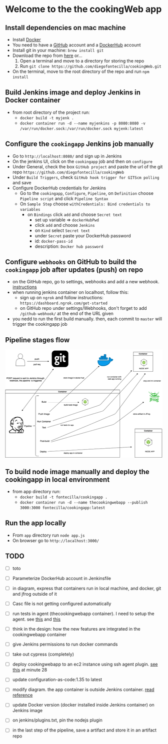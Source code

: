 # Welcome to the the cookingWeb app

## Install dependencies on mac machine

* Install [Docker](https://docs.docker.com/docker-for-mac/install/)
* You need to have a [GitHub](https://github.com/) account and a [DockerHub](https://www.docker.com/) account
* Install git in your machine: `brew install git`
* Download the repo from [here](https://github.com/diegofontecilla/cookingWeb) or...
  1. Open a terminal and move to a directory for storing the repo
  1. Run `git clone https://github.com/diegofontecilla/cookingWeb.git`
* On the terminal, move to the root directory of the repo and run `npm install`

## Build Jenkins image and deploy Jenkins in Docker container

* from root directory of the project run:
  * `docker build -t myjenk .`
  * `docker container run -d --name myjenkins -p 8080:8080 -v /var/run/docker.sock:/var/run/docker.sock myjenk:latest`

## Configure the `cookingapp` Jenkins job manually

* Go to `http://localhost:8080/` and sign up in Jenkins
* On the jenkins UI, click on the `cookingapp` job and then on `configure`
* Under General, check the box `GitHub project` and paste the url of the git repo `https://github.com/diegofontecilla/cookingWeb`
* Under `Build Triggers`, check `GitHub hook trigger for GITScm polling` and save
* Configure DockerHub credentials for Jenkins
  * Go to the `cookingapp`, `Configure`, `Pipeline`, on `Definition` choose `Pipeline script` and click `Pipeline Syntax`
  * On `Sample Step` choose `withCredentials: Bind credentials to variables`
    * on `Bindings` click `add` and choose `Secret text`
      * set up variable => `dockerHubPwd`
      * click `add` and choose `Jenkins`
      * on `Kind` select `Secret text`
      * under `Secret` paste your DockerHub password
      * id: `docker-pass-id`
      * description: `Docker hub password`

## Configure `webhooks` on GitHub to build the `cookingapp` job after updates (push) on repo

* on the GitHub repo, go to settings, webhooks and add a new webhook.
[instructions](https://embeddedartistry.com/blog/2017/12/21/jenkins-kick-off-a-ci-build-with-github-push-notifications/)
* when running jenkins container on localhost, follow this:
  * sign up on `ngrok` and follow instructions: `https://dashboard.ngrok.com/get-started`
  * on GitHub repo under settings/Webhooks, don't forget to add `/github-webhook/` at the
  end of the URL given
* you nedd to run the first build manually. then, each commit to `master` will trigger the
cookingapp job

## Pipeline stages flow

![Stages flow](./diagrams/PipelineStageFlow.png)

## To build node image manually and deploy the cookingapp in local environment

* from app directory run:
  * `docker build -t fontecilla/cookingapp .`
  * `docker container run -d --name thecookingwebapp --publish 3000:3000 fontecilla/cookingapp:latest`

## Run the app locally

* From `app` directory run `node app.js`
* On browser go to `http://localhost:3000/`

## TODO

* [ ] toto
* [ ] Parameterize DockerHub account in Jenkinsfile
* [ ] in diagram, express that containers run in local machine, and docker, git and jfrog outside of it
* [ ] Casc file is not getting configured automatically
* [ ] run tests in agent (thecookingwebapp container). I need to setup the agent. see [this](https://docs.microsoft.com/en-us/azure/devops/pipelines/agents/docker?view=azure-devops) and [this](https://devopscube.com/docker-containers-as-build-slaves-jenkins/)
* [ ] think in the design: how the new features are integrated in the cookingwebapp container
* [ ] give Jenkins permissions to run docker commands
* [ ] take out cypress (completely)
* [ ] deploy cookingwebapp to an ec2 instance using ssh agent plugin. [see this](https://www.youtube.com/watch?v=gdbA3vR2eDs) at minute 28
* [ ] update configuration-as-code:1.35 to latest
* [ ] modify diagram. the app container is outside Jenkins container. [read reference](https://medium.com/@manav503/how-to-build-docker-images-inside-a-jenkins-container-d59944102f30)
* [ ] update Docker version (docker installed inside Jenkins container) on Jenkins image
* [ ] on jenkins/plugins.txt, pin the nodejs plugin
* [ ] in the last step of the pipeline, save a artifact and store it in an artifact repo



